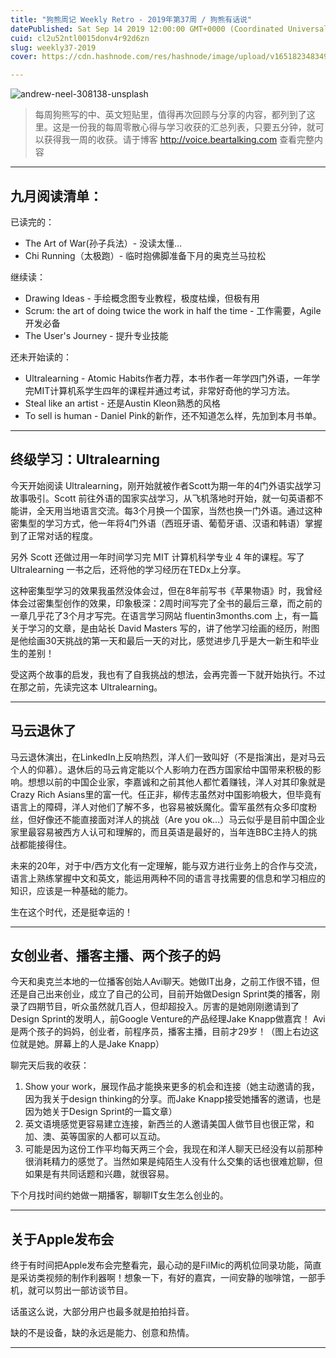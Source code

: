 ```yaml
---
title: "狗熊周记 Weekly Retro - 2019年第37周 / 狗熊有话说"
datePublished: Sat Sep 14 2019 12:00:00 GMT+0000 (Coordinated Universal Time)
cuid: cl2u52ntl0015donv4r92d6zn
slug: weekly37-2019
cover: https://cdn.hashnode.com/res/hashnode/image/upload/v1651823483497/1bvEXp_HV.jpg

---
```


![andrew-neel-308138-unsplash](https://i.imgur.com/xfDg8BX.jpg)

> 每周狗熊写的中、英文短贴里，值得再次回顾与分享的内容，都列到了这里。这是一份我的每周零散心得与学习收获的汇总列表，只要五分钟，就可以获得我一周的收获。请于博客 http://voice.beartalking.com 查看完整内容

***

## 九月阅读清单：

已读完的：

* The Art of War(孙子兵法）- 没读太懂…
* Chi Running（太极跑）- 临时抱佛脚准备下月的奥克兰马拉松

继续读：

* Drawing Ideas - 手绘概念图专业教程，极度枯燥，但极有用
* Scrum: the art of doing twice the work in half the time - 工作需要，Agile开发必备
* The User's Journey - 提升专业技能

还未开始读的：

* Ultralearning - Atomic Habits作者力荐，本书作者一年学四门外语，一年学完MIT计算机系学生四年的课程并通过考试，非常好奇他的学习方法。
* Steal like an artist - 还是Austin Kleon熟悉的风格
* To sell is human - Daniel Pink的新作，还不知道怎么样，先加到本月书单。

***

## 终级学习：Ultralearning

今天开始阅读 Ultralearning，刚开始就被作者Scott为期一年的4门外语实战学习故事吸引。Scott 前往外语的国家实战学习，从飞机落地时开始，就一句英语都不能讲，全天用当地语言交流。每3个月换一个国家，当然也换一门外语。通过这种密集型的学习方式，他一年将4门外语（西班牙语、葡萄牙语、汉语和韩语）掌握到了正常对话的程度。

另外 Scott 还做过用一年时间学习完 MIT 计算机科学专业 4 年的课程。写了 Ultralearning 一书之后，还将他的学习经历在TEDx上分享。

这种密集型学习的效果我虽然没体会过，但在8年前写书《苹果物语》时，我曾经体会过密集型创作的效果，印象极深：2周时间写完了全书的最后三章，而之前的一章几乎花了3个月才写完。在语言学习网站 fluentin3months.com 上，有一篇关于学习的文章，是由站长 David Masters 写的，讲了他学习绘画的经历，附图是他绘画30天挑战的第一天和最后一天的对比，感觉进步几乎是大一新生和毕业生的差别！

受这两个故事的启发，我也有了自我挑战的想法，会再完善一下就开始执行。不过在那之前，先读完这本 Ultralearning。

***

## 马云退休了

马云退休演出，在LinkedIn上反响热烈，洋人们一致叫好（不是指演出，是对马云个人的仰慕）。退休后的马云肯定能以个人影响力在西方国家给中国带来积极的影响。想想以前的中国企业家，李嘉诚和之前其他人都忙着赚钱，洋人对其印象就是Crazy Rich Asians里的富一代。任正非，柳传志虽然对中国影响极大，但毕竟有语言上的障碍，洋人对他们了解不多，也容易被妖魔化。雷军虽然有众多印度粉丝，但好像还不能直接面对洋人的挑战（Are you ok...）马云似乎是目前中国企业家里最容易被西方人认可和理解的，而且英语是最好的，当年连BBC主持人的挑战都能接得住。

未来的20年，对于中/西方文化有一定理解，能与双方进行业务上的合作与交流，语言上熟练掌握中文和英文，能运用两种不同的语言寻找需要的信息和学习相应的知识，应该是一种基础的能力。

生在这个时代，还是挺幸运的！

***

## 女创业者、播客主播、两个孩子的妈

今天和奥克兰本地的一位播客创始人Avi聊天。她做IT出身，之前工作很不错，但还是自己出来创业，成立了自己的公司，目前开始做Design Sprint类的播客，刚录了四期节目，听众虽然就几百人，但却超投入。厉害的是她刚刚邀请到了Design Sprint的发明人，前Google Venture的产品经理Jake Knapp做嘉宾！
Avi是两个孩子的妈妈，创业者，前程序员，播客主播，目前才29岁！（图上右边这位就是她。屏幕上的人是Jake Knapp）

聊完天后我的收获：

1. Show your work，展现作品才能换来更多的机会和连接（她主动邀请的我，因为我关于design thinking的分享。而Jake Knapp接受她播客的邀请，也是因为她关于Design Sprint的一篇文章）
2. 英文语境感觉更容易建立连接，新西兰的人邀请美国人做节目也很正常，和加、澳、英等国家的人都可以互动。
3. 可能是因为这份工作平均每天两三个会，我现在和洋人聊天已经没有以前那种很消耗精力的感觉了。当然如果是纯陌生人没有什么交集的话也很难尬聊，但如果是有共同话题和兴趣，就很容易。

下个月找时间约她做一期播客，聊聊IT女生怎么创业的。

***

## 关于Apple发布会

终于有时间把Apple发布会完整看完，最心动的是FilMic的两机位同录功能，简直是采访类视频的制作利器啊！想象一下，有好的嘉宾，一间安静的咖啡馆，一部手机，就可以剪出一部访谈节目。

话虽这么说，大部分用户也最多就是拍拍抖音。

缺的不是设备，缺的永远是能力、创意和热情。

***